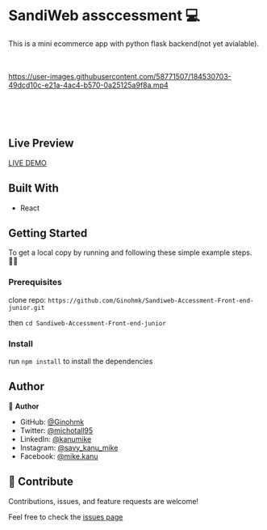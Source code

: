# SandiWeb assccessment 💻

This is a mini ecommerce app with python flask backend(not yet avialable). <br > <br > <br >

https://user-images.githubusercontent.com/58771507/184530703-49dcd10c-e21a-4ac4-b570-0a25125a9f8a.mp4

<br> <br> <br>

## Live Preview

[LIVE DEMO](https://mini-ecommerce-accessment.vercel.app/)

## Built With

- React

## Getting Started

To get a local copy by running and following these simple example steps. 👷‍♂️

### Prerequisites

clone repo: `https://github.com/Ginohmk/Sandiweb-Accessment-Front-end-junior.git`

then
`cd Sandiweb-Accessment-Front-end-junior`

### Install

run `npm install` to install the dependencies

## Author

👤 **Author**

- GitHub: [@Ginohmk](https://github.com/Ginohmk)
- Twitter: [@michotall95](https://www.twitter.com/michotall95)
- LinkedIn: [@kanumike](https://www.linkedin.com/in/mike-kanu-dev/)
- Instagram: [@savy_kanu_mike](https/instagram.com/savy_kanu_mike)
- Facebook: [@mike.kanu](https://www.facebook.com/mike.kanu)

## 🤝 Contribute

Contributions, issues, and feature requests are welcome!

Feel free to check the [issues page](https://github.com/Ginohmk/Sandiweb-Accessment-Front-end-junior/issues)
